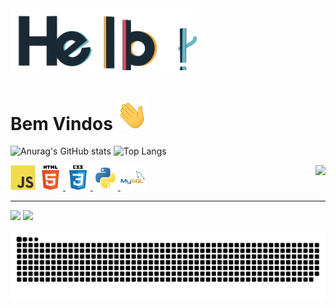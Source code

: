 <img src="https://github.com/TalitaCbral/talitaCbral/blob/main/img/hello.gif" width="300px">

# Bem Vindos <img src="https://github.com/TalitaCbral/talitaCbral//blob/main/img/Hi.gif" width="50px">

![Anurag's GitHub stats](https://github-readme-stats.vercel.app/api?username=TalitaCbral&show_icons=true&theme=dracula) ![Top Langs](https://github-readme-stats.vercel.app/api/top-langs/?username=TalitaCbral&layout=compact&theme=dracula)

<div style="display: inline_block">

<a href="https://developer.mozilla.org/en-US/docs/Web/JavaScript" target="_blank"> <img src="https://raw.githubusercontent.com/devicons/devicon/master/icons/javascript/javascript-original.svg" alt="javascript" width="40" height="40"/></a></a>
<a href="https://www.w3.org/html/" target="_blank"> <img src="https://raw.githubusercontent.com/devicons/devicon/master/icons/html5/html5-original-wordmark.svg" alt="html5" width="40" height="40"/> </a> 
<a href="https://www.w3schools.com/css/" target="_blank"> <img src="https://raw.githubusercontent.com/devicons/devicon/master/icons/css3/css3-original-wordmark.svg" alt="css3" width="40" height="40"/> </a> 
<a href="https://www.python.org" target="_blank"> <img src="https://raw.githubusercontent.com/devicons/devicon/master/icons/python/python-original.svg" alt="python" width="40" height="40"/> </a> 
<a href="https://www.mysql.com/" target="_blank"> <img src="https://raw.githubusercontent.com/devicons/devicon/master/icons/mysql/mysql-original-wordmark.svg" alt="mysql" width="40" height="40"/> </a>
<img align="right" src="https://media.discordapp.net/attachments/875213827468308593/876636383047979008/picasion.com_b7b8031c6440ca86134333d744ed9317.gif"></img>
</div>

<hr>

[<img src = "https://img.shields.io/badge/instagram-%23E4405F.svg?&style=for-the-badge&logo=instagram&logoColor=white">](https://www.instagram.com/talitacabral___/) [<img src="https://img.shields.io/badge/linkedin-%230077B5.svg?&style=for-the-badge&logo=linkedin&logoColor=white" />](https://www.linkedin.com/in/elisama-santana-22ba27175/)

![Snake animation](https://github.com/TalitaCbral/talitaCbral/blob/output/github-contribution-grid-snake.svg)
